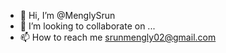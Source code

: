 - 👋 Hi, I’m @MenglySrun
- 💞️ I’m looking to collaborate on ...
- 📫 How to reach me srunmengly02@gmail.com

<!---
MenglySrun/MenglySrun is a ✨ special ✨ repository because its `README.md` (this file) appears on your GitHub profile.
You can click the Preview link to take a look at your changes.
--->
